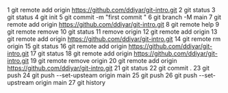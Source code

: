 1 git remote add origin https://github.com/ddiyar/git-intro.git
2 git status
3 git status
4 git init
5 git commit -m "first commit "
6 git branch -M main
7 git remote add origin https://github.com/ddiyar/git-intro.git
8 git remote help
9 git remote remove
10 git status
11 remove origin
12 git remote add origin
13 git remote add origin https://github.com/ddiyar/git-intro.git
14 git remote rm origin
15 git status
16 git remote add origin https://github.com/ddiyar/git-intro.git
17 git status
18 git remote add origin https://github.com/ddiyar/git-intro.git
19 git remote remove origin
20 git remote add origin https://github.com/ddiyar/git-intro.git
21 git status
22 git commit .
23 git push
24 git push --set-upsteam origin main
25 git push
26 git push --set-upstream origin main
27 git history
